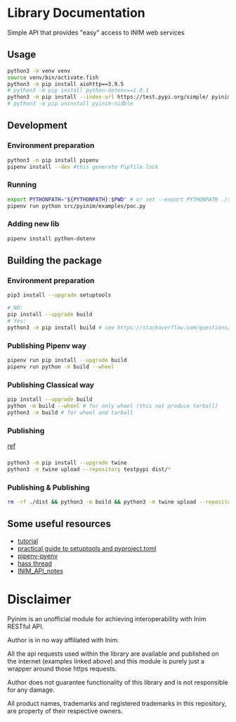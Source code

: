 # Library Documentation
Simple API that provides "easy" access to INIM web services

## Usage

```sh
python3 -m venv venv
source venv/bin/activate.fish
python3 -m pip install aiohttp==3.9.5
# python3 -m pip install python-dotenv==1.0.1
python3 -m pip install --index-url https://test.pypi.org/simple/ pyinim-nidble==0.0.14
# python3 -m pip uninstall pyinim-nidble
```

## Development

### Environment preparation
```sh
python3 -m pip install pipenv
pipenv install --dev #this generate Pipfile.lock
```

### Running
```sh
export PYTHONPATH="${PYTHONPATH}:$PWD" # or set --export PYTHONPATH ./src
pipenv run python src/pyinim/examples/poc.py
```

### Adding new lib
```sh
pipenv install python-dotenv
```

## Building the package 

### Environment preparation
```sh
pip3 install --upgrade setuptools

# NO: 
pip install --upgrade build
# Yes: 
python3 -m pip install build # see https://stackoverflow.com/questions/73987135/python3-m-build-gives-modulenotfounderror-no-module-named-pathlib2
```

### Publishing Pipenv way
```sh
pipenv run pip install --upgrade build
pipenv run python -m build --wheel
```

### Publishing Classical way
```sh
pip install --upgrade build
python -m build --wheel # for only wheel (this not produce tarball)
python3 -m build # for wheel and tarball
```

### Publishing
[ref](https://packaging.python.org/en/latest/tutorials/packaging-projects/)
###
```sh
python3 -m pip install --upgrade twine
python3 -m twine upload --repository testpypi dist/*
```

### Publishing & Publishing
```sh
rm -rf ./dist && python3 -m build && python3 -m twine upload --repository testpypi dist/*
```


## Some useful resources

- [tutorial](https://community.home-assistant.io/t/tutorial-for-creating-a-custom-component/204793)
- [practical guide to setuptools and pyproject.toml](https://xebia.com/blog/a-practical-guide-to-setuptools-and-pyproject-toml/)
- [pipenv-pyenv](https://www.rootstrap.com/blog/how-to-manage-your-python-projects-with-pipenv-pyenv)
- [hass thread](https://community.home-assistant.io/t/inim-alarm/60354/56)
- [INIM_API_notes](https://www.dropbox.com/s/sf0hze5n33hjie3/HomeAssistant_INIM_API_notes_public-v5.pdf?dl=0)
<!-- https://github.com/gidgethub/gidgethub/tree/main/gidgethub -->

# Disclaimer
Pyinim is an unofficial module for achieving interoperability with Inim RESTful API.

Author is in no way affiliated with Inim.

All the api requests used within the library are available and published on the internet (examples linked above) and this module is purely just a wrapper around those https requests.

Author does not guarantee functionality of this library and is not responsible for any damage.

All product names, trademarks and registered trademarks in this repository, are property of their respective owners.
